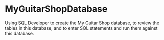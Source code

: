# MyGuitarShopDatabase
Using SQL Developer to create the My Guitar Shop database, to review the tables in this database, and to enter SQL statements and run them against this database.
